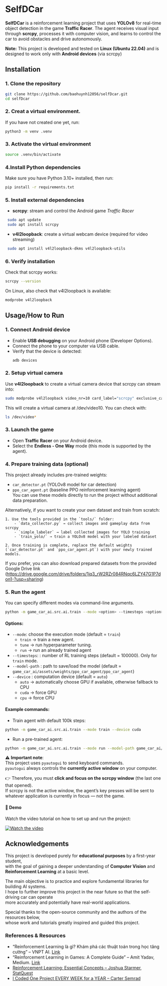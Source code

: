 
# SelfDCar 

**SelfDCar** is a reinforcement learning project that uses **YOLOv8** for real-time object detection in the game **Traffic Racer**. The agent receives visual input through **scrcpy**, processes it with computer vision, and learns to control the car to avoid obstacles and drive autonomously.

**Note:** This project is developed and tested on **Linux (Ubuntu 22.04)** and is designed to work only with **Android devices** (via scrcpy) 

## Installation

### 1. Clone the repository

```bash
git clone https://github.com/baohuynh12056/selfDcar.git
cd selfDcar
```
### 2. Creat a virtual environment.
If you have not created one yet, run:
```bash
python3 -m venv .venv
```
### 3. Activate the virtual environment
```bash
source .venv/bin/activate
```
### 4.Install Python dependencies
Make sure you have Python 3.10+ installed, then run:
```bash
pip install -r requirements.txt
```
### 5. Install external dependencies
- **scrcpy**: stream and control the Android game *Traffic Racer*
```bash
 sudo apt update 
 sudo apt install scrcpy
```
- **v4l2loopback**: create a virtual webcam device (required for video streaming)
```bash
 sudo apt install v4l2loopback-dkms v4l2loopback-utils

```
### 6. Verify installation
Check that scrcpy works:
```bash
scrcpy --version
```
On Linux, also check that v4l2loopback is available:
```bash
modprobe v4l2loopback
```
## Usage/How to Run

### 1. Connect Android device
- Enable **USB debugging** on your Android phone (Developer Options).  
- Connect the phone to your computer via USB cable.  
- Verify that the device is detected:
  ```bash
  adb devices
### 2. Setup virtual camera 
Use **v4l2loopback** to create a virtual camera device that scrcpy can stream into:
```bash
sudo modprobe v4l2loopback video_nr=10 card_label="scrcpy" exclusive_caps=1
```
This will create a virtual camera at /dev/video10.
You can check with:
```bash
ls /dev/video*
```
### 3. Launch the game
- Open **Traffic Racer** on your Android device.  
- Select the **Endless - One Way** mode (this mode is supported by the agent).  

### 4. Prepare training data (optional)
This project already includes pre-trained weights:  
- `car_detector.pt` (YOLOv8 model for car detection)  
- `ppo_car_agent.pt` (baseline PPO reinforcement learning agent)  
You can use these models directly to run the project without additional data preparation.  

Alternatively, if you want to create your own dataset and train from scratch:  

    1. Use the tools provided in the `tools/` folder:  
        - `data_collector.py` → collect images and gameplay data from scrcpy  
        - `simple_labeler` → label collected images for YOLO training  
        - `train_yolo/` → train a YOLOv8 model with your labeled dataset  

    2. Once training is complete, replace the default weights (`car_detector.pt` and `ppo_car_agent.pt`) with your newly trained models.  

If you prefer, you can also download prepared datasets from the provided Google Drive link (https://drive.google.com/drive/folders/1jq3_rW2RZr084RNqc6LZY47G1P7don1-?usp=sharing)
### 5. Run the agent  
You can specify different modes via command-line arguments.
```bash
python -m game_car_ai.src.ai.train --mode <option> --timesteps <option> --model-path <option> --device <option>
```
#### Options:
- ```--mode```: choose the execution mode (default = ```train```)
    - ```train``` → train a new agent.
    - ```tune``` → run hyperparameter tuning.
    - ```run``` → run an already trained agent
- ```--timesteps```: : number of RL training steps (default = 100000). Only for ```train``` mode.
- ```--model-path``` : path to save/load the model (default = ```game_car_ai/assets/weights/ppo_car_agent/ppo_car_agent```)
- ```--device``` : computation device (default = ```auto```)
    - ```auto``` → automatically choose GPU if available, otherwise fallback to CPU
    - ```cuda``` → force GPU
    - ```cpu``` → force CPU
#### Example commands:
- Train agent with default 100k steps:
```bash
python -m game_car_ai.src.ai.train --mode train --device cuda
```
- Run a pre-trained agent:
```bash
python -m game_car_ai.src.ai.train --mode run --model-path game_car_ai/assets/weights/ppo_car_agent/ppo_car_agent --device cuda
```
⚠️ **Important note**:  
This project uses `pyautogui` to send keyboard commands.  
`pyautogui` always controls the **currently active window** on your computer.  

👉 Therefore, you must **click and focus on the scrcpy window** (the last one that opened).  
If scrcpy is not the active window, the agent’s key presses will be sent to whatever application is currently in focus — not the game.
#### 🎥 Demo
Watch the video tutorial on how to set up and run the project:  

[![Watch the video](https://i.ytimg.com/an_webp/ycZmLaZIPuQ/mqdefault_6s.webp?du=3000&sqp=CLyEnsYG&rs=AOn4CLDciK6S7K6Z4GSrrCjpvURttwrcsw)](https://youtu.be/ycZmLaZIPuQ?si=84KgSZUygPrk8HGk)

## Acknowledgements

This project is developed purely for **educational purposes** by a first-year student,  
with the goal of gaining a deeper understanding of **Computer Vision** and **Reinforcement Learning** at a basic level.  

The main objective is to practice and explore fundamental libraries for building AI systems.  
I hope to further improve this project in the near future so that the self-driving car can operate  
more accurately and potentially have real-world applications.

Special thanks to the open-source community and the authors of the resources below,  
whose work and tutorials greatly inspired and guided this project.
### References & Resources
- “Reinforcement Learning là gì? Khám phá các thuật toán trong học tăng cường” – VNPT AI. [Link](https://vnptai.io/vi/blog/detail/reinforcement-learning-la-gi)  
- “Reinforcement Learning in Games: A Complete Guide” – Amit Yadav, Medium. [Link](https://medium.com/@amit25173/reinforcement-learning-in-games-a-complete-guide-24d1cab79317)
- [Reinforcement Learning: Essential Concepts – Joshua Starmer, StatQuest](https://www.youtube.com/watch?v=Z-T0iJEXiwM)  
- [I Coded One Project EVERY WEEK for a YEAR – Carter Semrad](https://www.youtube.com/watch?v=nr8biZfSZ3Y)